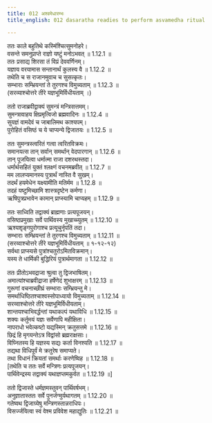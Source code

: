 ```yaml
---
title: 012 अश्वमेधारम्भः
title_english: 012 dasaratha readies to perform asvamedha ritual

---
```


<div class="audioEmbed"  caption="श्रीराम-हरिसीताराममूर्ति-घनपाठिभ्यां वचनम्" src="https://archive.org/download/Ramayana-recitation-Sriram-harisItArAmamUrti-Ghanapaati-v2/Kanda_1/Kanda_1_BK-012-Ashva_Medhaarambhaha.mp3"></div>

  
ततः काले बहुतिथे कस्मिंश्चित्सुमनोहरे।  
वसन्ते समनुप्राप्ते राज्ञो यष्टुं मनोऽभवत् ॥ 1.12.1 ॥   
ततः प्रसाद्य शिरसा तं विप्रं देववर्णिनम्।  
यज्ञाय वरयामास सन्तानार्थं कुलस्य वै ॥ 1.12.2 ॥   
तथेति च स राजानमुवाच च सुसत्कृतः।  
सम्भाराः सम्भ्रियन्तां ते तुरगश्च विमुच्यताम् ॥ 1.12.3 ॥   
(सरव्याश्चोत्तरे तीरे यज्ञभूमिर्विधीयताम् ।)  

ततो राजाब्रवीद्वाक्यं सुमन्त्रं मन्त्रिसत्तमम्।  
सुमन्त्रावाहय क्षिप्रमृत्विजो ब्रह्मवादिनः ॥ 1.12.4 ॥   
सुयज्ञं वामदेवं च जाबालिमथ काश्यपम्।  
पुरोहितं वसिष्ठं च ये चाप्यन्ये द्विजातयः ॥ 1.12.5 ॥   

ततः सुमन्त्रस्त्वरितं गत्वा त्वरितविक्रमः।  
समानयत्स तान् सर्वान् समर्थान् वेदपारगान् ॥ 1.12.6 ॥   
तान् पूजयित्वा धर्मात्मा राजा दशरथस्तदा।  
धर्मार्थसहितं युक्तं श्लक्ष्णं वचनमब्रवीत् ॥ 1.12.7 ॥   
मम लालप्यमानस्य पुत्रार्थं नास्ति वै सुखम्।  
तदर्थं हयमेधेन यक्ष्यामीति मतिर्मम ॥ 1.12.8 ॥   
तदहं यष्टुमिच्छामि शास्त्रदृष्टेन कर्मणा।  
ऋषिपुत्रप्रभावेन कामान् प्राप्स्यामि चाप्यहम् ॥ 1.12.9 ॥   

ततः साध्विति तद्वाक्यं ब्राह्मणाः प्रत्यपूजयन्।  
वसिष्ठप्रमुखाः सर्वे पार्थिवस्य मुखाच्च्युतम् ॥ 1.12.10 ॥   
ऋश्यशृङ्गपुरोगाश्च प्रत्यूचुर्नृपतिं तदा।  
सम्भाराः सम्भ्रियन्तां ते तुरगश्च विमुच्यताम् ॥ 1.12.11 ॥   
(सरय्वाश्चोत्तरे तीरे यज्ञभूमिर्विधीयताम् ॥ १-१२-१२)  
सर्वथा प्राप्स्यसे पुत्रांश्चतुरोऽमितविक्रमान्।  
यस्य ते धार्मिकी बुद्धिरियं पुत्रार्थमागता ॥ 1.12.12 ॥   

ततः प्रीतोऽभवद्राजा श्रुत्वा तु द्विजभाषितम्।  
अमात्यांश्चाब्रवीद्राजा हर्षेणेदं शुभाक्षरम् ॥ 1.12.13 ॥   
गुरूणां वचनाच्छीघ्रं सम्भाराः सम्भ्रियन्तु मे।  
समर्थाधिष्ठितश्चाश्वस्सोपाध्यायो विमुच्यताम् ॥ 1.12.14 ॥   
सरय्वाश्चोत्तरे तीरे यज्ञभूमिर्विधीयताम्।  
शान्तयश्चाभिवर्द्धन्तां यथाकल्पं यथाविधि ॥ 1.12.15 ॥   
शक्यः कर्तुमयं यज्ञः सर्वेणापि महीक्षिता।  
नापराधो भवेत्कष्टो यद्यस्मिन् क्रतुसत्तमे ॥ 1.12.16 ॥   
छिद्रं हि मृगयन्तेऽत्र विद्वांसो ब्रह्मराक्षसाः।  
विघ्नितस्य हि यज्ञस्य सद्यः कर्ता विनश्यति ॥ 1.12.17 ॥   
तद्यथा विधिपूर्वं मे क्रतुरेष समाप्यते।  
तथा विधानं क्रियतां समर्थाः करणेष्विह ॥ 1.12.18 ॥   
[तथेति च ततः सर्वे मन्त्रिणः प्रत्यपूजयन्।  
पार्थिवेन्द्रस्य तद्वाक्यं यथाज्ञप्तमकुर्वत ॥ 1.12.19 ॥]   

ततो द्विजास्ते धर्मज्ञमस्तुवन् पार्थिवर्षभम्।  
अनुज्ञातास्ततः सर्वे पुनर्जग्मुर्यथागतम् ॥ 1.12.20 ॥   
गतेष्वथ द्विजाग्र्येषु मन्त्रिणस्तान्नराधिपः।  
विसर्ज्जयित्वा स्वं वेश्म प्रविवेश महाद्युतिः ॥ 1.12.21 ॥   